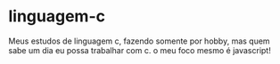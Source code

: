 # linguagem-c
Meus estudos de linguagem c, fazendo somente por hobby, mas quem sabe um dia eu possa trabalhar com c. o meu foco mesmo é javascript!
